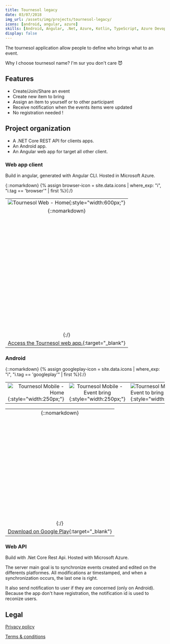 ```yaml
---
title: Tournesol legacy
date: 03/07/2018
img_url: /assets/img/projects/tournesol-legacy/
icons: [android, angular, azure]
skills: [Android, Angular, .Net, Azure, Kotlin, TypeScript, Azure Devops,  Git]
display: false
---
```


The tournesol application allow people to define who brings what to an event.

Why I choose tournesol name? I'm sur you don't care 😈

## Features

- Create/Join/Share an event
- Create new item to bring
- Assign an item to yourself or to other participant
- Receive notification when the events items were updated
- No registration needed !

## Project organization

- A .NET Core REST API for clients apps.
- An Android app.
- An Angular web app for target all other client.

### Web app client

Build in angular, generated with Angular CLI. Hosted in Microsoft Azure.

{::nomarkdown} {% assign browser-icon = site.data.icons | where_exp: "i", "i.tag == 'browser'" | first %}{:/}

|                                                                                                    |
| :------------------------------------------------------------------------------------------------: |
|        ![Tournesol Web - Home]({{page.img_url}}web-screenshot1.png){:style="width:600px;"}         |
| {::nomarkdown}<svg  role="img" viewBox="0 0 24 24" class="icon big">{{browser-icon.svg}}</svg>{:/} |
|   [Access the Tournesol web app.](https://tournesol-webapp.azurewebsites.net/){:target="_blank"}   |

### Android

{::nomarkdown} {% assign googleplay-icon = site.data.icons | where_exp: "i", "i.tag == 'googleplay'" | first %}{:/}

|                                                                                    |                                                                                           |                                                                                              |
| ---------------------------------------------------------------------------------: | :---------------------------------------------------------------------------------------: | :------------------------------------------------------------------------------------------- |
| ![Tournesol Mobile - Home]({{page.img_url}}screenshot1.png){:style="width:250px;"} | ![Tournesol Mobile - Event bring]({{page.img_url}}screenshot2.png){:style="width:250px;"} | ![Tournesol Mobile - Event to bring]({{page.img_url}}screenshot3.png){:style="width:250px;"} |

|                                                                                                                  |
| :--------------------------------------------------------------------------------------------------------------: |
|      {::nomarkdown}<svg  role="img" viewBox="0 0 24 24" class="icon big">{{googleplay-icon.svg}}</svg>{:/}       |
| [Download on Google Play](https://play.google.com/store/apps/details?id=fr.me.maoux.tournesol){:target="_blank"} |

### Web API

Build with .Net Core Rest Api. Hosted with Microsoft Azure.

The server main goal is to synchronize events created and edited on the differents platformes. All modifications ar timestamped, and when a synchronization occurs, the last one is right.

It also send notification to user if they are concerned (only on Android). Because the app don't have registration, the notification id is used to reconize users.

## Legal

[Privacy policy](/projects/tournesol-legacy/tournesol-privacy)

[Terms & conditions](/projects/tournesol-legacy/tournesol-terms)
